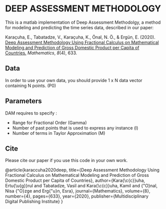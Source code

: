 # DEEP ASSESSMENT METHODOLOGY

This is a matlab implementation of Deep Assessment Methodolgy, a method for modeling and predicting the time series data,  described in our paper:

Karaçuha, E., Tabatadze, V., Karaçuha, K., Önal, N. Ö., & Ergün, E. (2020).  [Deep Assessment Methodology Using Fractional Calculus on Mathematical Modeling and Prediction of Gross Domestic Product per Capita of Countries.](https://www.mdpi.com/2227-7390/8/4/633) _Mathematics_, _8_(4), 633.

## Data

In order to use your own data, you should provide 1 x N data vector containing N points.  (P0)

## Parameters

DAM requires to specify :

* Range for Fractional Order (Gamma)
* Number of past points that is used to express any instance (l)
* Number of terms in Taylor Approximation (M)

## Cite
Please cite our paper if you use this code in your own work. 

@article{karaccuha2020deep,
  title={Deep Assessment Methodology Using Fractional Calculus on Mathematical Modeling and Prediction of Gross Domestic Product per Capita of Countries},
  author={Kara{\c{c}}uha, Ertu{\u{g}}rul and Tabatadze, Vasil and Kara{\c{c}}uha, Kamil and {\"O}nal, Nisa {\"O}zge and Erg{\"u}n, Esra},
  journal={Mathematics},
  volume={8},
  number={4},
  pages={633},
  year={2020},
  publisher={Multidisciplinary Digital Publishing Institute}
}



